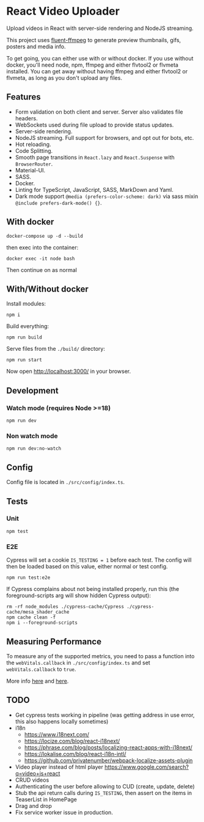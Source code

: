# React Video Uploader

Upload videos in React with server-side rendering and NodeJS streaming.

This project uses [fluent-ffmpeg](https://github.com/fluent-ffmpeg/node-fluent-ffmpeg)
to generate preview thumbnails, gifs, posters and media info.

To get going, you can either use with or without docker.
If you use without docker, you'll need node, npm,
ffmpeg and either flvtool2 or flvmeta installed.
You can get away without having ffmpeg and either flvtool2 or flvmeta,
as long as you don't upload any files.

## Features

* Form validation on both client and server. Server also validates file headers.
* WebSockets used during file upload to provide status updates.
* Server-side rendering.
* NodeJS streaming. Full support for browsers, and opt out for bots, etc.
* Hot reloading.
* Code Splitting.
* Smooth page transitions in `React.lazy` and `React.Suspense` with `BrowserRouter`.
* Material-UI.
* SASS.
* Docker.
* Linting for TypeScript, JavaScript, SASS, MarkDown and Yaml.
* Dark mode support `@media (prefers-color-scheme: dark)` via sass mixin `@include prefers-dark-mode() {}`.

## With docker

```shell
docker-compose up -d --build
```

then exec into the container:

```shell
docker exec -it node bash
```

Then continue on as normal

## With/Without docker

Install modules:

```shell
npm i
```

Build everything:

```shell
npm run build
```

Serve files from the `./build/` directory:

```shell
npm run start
```

Now open [http://localhost:3000/](http://localhost:3000/) in your browser.

## Development

### Watch mode (requires Node >=18)

```shell
npm run dev
```

### Non watch mode

```shell
npm run dev:no-watch
```

## Config

Config file is located in `./src/config/index.ts`.

## Tests

### Unit

```shell
npm test
```

### E2E

Cypress will set a cookie `IS_TESTING = 1` before each test.
The config will then be loaded based on this value, either normal or test config.

```shell
npm run test:e2e
```

If Cypress complains about not being installed properly,
run this (the foreground-scripts arg will show hidden Cypress output):

```shell
rm -rf node_modules ./cypress-cache/Cypress ./cypress-cache/mesa_shader_cache
npm cache clean -f
npm i --foreground-scripts
```

## Measuring Performance

To measure any of the supported metrics,
you need to pass a function into the `webVitals.callback` in `./src/config/index.ts`
and set `webVitals.callback` to `true`.

More info [here](https://www.npmjs.com/package/web-vitals)
and [here](https://create-react-app.dev/docs/measuring-performance/).

## TODO

* Get cypress tests working in pipeline (was getting address in use error, this also happens locally sometimes)
* i18n
  * https://www.i18next.com/
  * https://locize.com/blog/react-i18next/
  * https://phrase.com/blog/posts/localizing-react-apps-with-i18next/
  * https://lokalise.com/blog/react-i18n-intl/
  * https://github.com/privatenumber/webpack-localize-assets-plugin
* Video player instead of html player https://www.google.com/search?q=video+js+react
* CRUD videos
* Authenticating the user before allowing to CUD (create, update, delete)
* Stub the api return calls during `IS_TESTING`, then assert on the items in TeaserList in HomePage
* Drag and drop
* Fix service worker issue in production.
